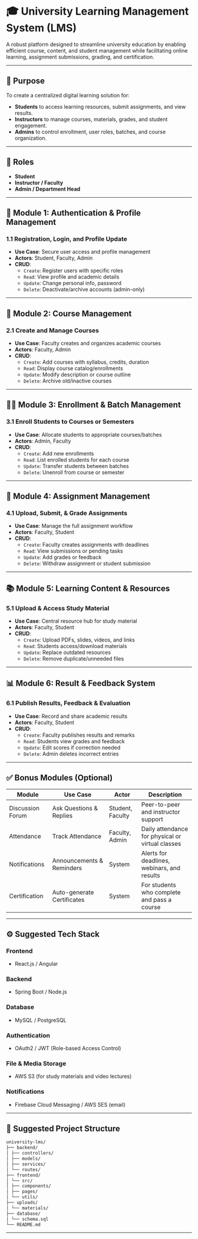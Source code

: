 # 🎓 University Learning Management System (LMS)

A robust platform designed to streamline university education by enabling efficient course, content, and student management while facilitating online learning, assignment submissions, grading, and certification.

---

## 📌 Purpose

To create a centralized digital learning solution for:
- **Students** to access learning resources, submit assignments, and view results.
- **Instructors** to manage courses, materials, grades, and student engagement.
- **Admins** to control enrollment, user roles, batches, and course organization.

---

## 👥 Roles

- **Student**
- **Instructor / Faculty**
- **Admin / Department Head**

---

## 🔐 Module 1: Authentication & Profile Management

### 1.1 Registration, Login, and Profile Update
- **Use Case**: Secure user access and profile management
- **Actors**: Student, Faculty, Admin
- **CRUD**:
  - `Create`: Register users with specific roles
  - `Read`: View profile and academic details
  - `Update`: Change personal info, password
  - `Delete`: Deactivate/archive accounts (admin-only)

---

## 📘 Module 2: Course Management

### 2.1 Create and Manage Courses
- **Use Case**: Faculty creates and organizes academic courses
- **Actors**: Faculty, Admin
- **CRUD**:
  - `Create`: Add courses with syllabus, credits, duration
  - `Read`: Display course catalog/enrollments
  - `Update`: Modify description or course outline
  - `Delete`: Archive old/inactive courses

---

## 🧑‍🏫 Module 3: Enrollment & Batch Management

### 3.1 Enroll Students to Courses or Semesters
- **Use Case**: Allocate students to appropriate courses/batches
- **Actors**: Admin, Faculty
- **CRUD**:
  - `Create`: Add new enrollments
  - `Read`: List enrolled students for each course
  - `Update`: Transfer students between batches
  - `Delete`: Unenroll from course or semester

---

## 📝 Module 4: Assignment Management

### 4.1 Upload, Submit, & Grade Assignments
- **Use Case**: Manage the full assignment workflow
- **Actors**: Faculty, Student
- **CRUD**:
  - `Create`: Faculty creates assignments with deadlines
  - `Read`: View submissions or pending tasks
  - `Update`: Add grades or feedback
  - `Delete`: Withdraw assignment or student submission

---

## 📚 Module 5: Learning Content & Resources

### 5.1 Upload & Access Study Material
- **Use Case**: Central resource hub for study material
- **Actors**: Faculty, Student
- **CRUD**:
  - `Create`: Upload PDFs, slides, videos, and links
  - `Read`: Students access/download materials
  - `Update`: Replace outdated resources
  - `Delete`: Remove duplicate/unneeded files

---

## 📊 Module 6: Result & Feedback System

### 6.1 Publish Results, Feedback & Evaluation
- **Use Case**: Record and share academic results
- **Actors**: Faculty, Student
- **CRUD**:
  - `Create`: Faculty publishes results and remarks
  - `Read`: Students view grades and feedback
  - `Update`: Edit scores if correction needed
  - `Delete`: Admin deletes incorrect entries

---

## ✅ Bonus Modules (Optional)

| Module            | Use Case                   | Actor        | Description                                         |
|-------------------|----------------------------|--------------|-----------------------------------------------------|
| Discussion Forum  | Ask Questions & Replies    | Student, Faculty | Peer-to-peer and instructor support                 |
| Attendance        | Track Attendance           | Faculty, Admin | Daily attendance for physical or virtual classes    |
| Notifications     | Announcements & Reminders  | System        | Alerts for deadlines, webinars, and results         |
| Certification     | Auto-generate Certificates | System        | For students who complete and pass a course         |

---

## ⚙️ Suggested Tech Stack

### Frontend
- React.js / Angular

### Backend
- Spring Boot / Node.js

### Database
- MySQL / PostgreSQL

### Authentication
- OAuth2 / JWT (Role-based Access Control)

### File & Media Storage
- AWS S3 (for study materials and video lectures)

### Notifications
- Firebase Cloud Messaging / AWS SES (email)

---

## 📁 Suggested Project Structure

```bash
university-lms/
├── backend/
│ ├── controllers/
│ ├── models/
│ ├── services/
│ └── routes/
├── frontend/
│ └── src/
│ ├── components/
│ ├── pages/
│ └── utils/
├── uploads/
│ └── materials/
├── database/
│ └── schema.sql
└── README.md
```

---